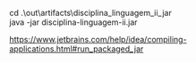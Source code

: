 cd .\out\artifacts\disciplina_linguagem_ii_jar\
java -jar disciplina-linguagem-ii.jar

https://www.jetbrains.com/help/idea/compiling-applications.html#run_packaged_jar